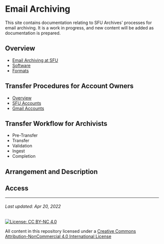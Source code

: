 # Email Archiving

This site contains documentation relating to SFU Archives' processes for email archiving. It is a work in progress, and new content will be added as documentation is prepared.

## Overview
- [Email Archiving at SFU](overview/email-archiving-at-sfu.md)
- [Software](overview/software.md)
- [Formats](overview/formats.md)

## Transfer Procedures for Account Owners
- [Overview](account-owners/overview.md)
- [SFU Accounts](account-owners/transfer-procedures-for-sfu-email.md)
- [Gmail Accounts](account-owners/transfer-procedures-for-gmail.md)

## Transfer Workflow for Archivists
- Pre-Transfer
- Transfer
- Validation
- Ingest
- Completion

## Arrangement and Description

## Access

***

###### Last updated: Apr 20, 2022

[![License: CC BY-NC 4.0](https://img.shields.io/badge/License-CC%20BY--NC%204.0-lightgrey.svg)](https://creativecommons.org/licenses/by-nc/4.0/)

All content in this repository licensed under a [Creative Commons Attribution-NonCommercial 4.0 International License](https://creativecommons.org/licenses/by-nc/4.0/)
